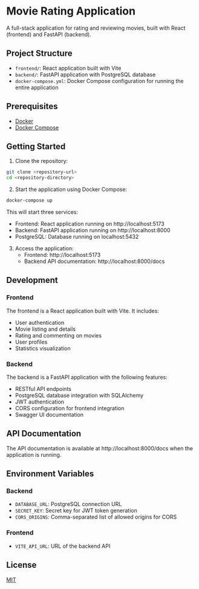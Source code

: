 # Movie Rating Application

A full-stack application for rating and reviewing movies, built with React (frontend) and FastAPI (backend).

## Project Structure

- `frontend/`: React application built with Vite
- `backend/`: FastAPI application with PostgreSQL database
- `docker-compose.yml`: Docker Compose configuration for running the entire application

## Prerequisites

- [Docker](https://www.docker.com/get-started)
- [Docker Compose](https://docs.docker.com/compose/install/)

## Getting Started

1. Clone the repository:

```bash
git clone <repository-url>
cd <repository-directory>
```

2. Start the application using Docker Compose:

```bash
docker-compose up
```

This will start three services:
- Frontend: React application running on http://localhost:5173
- Backend: FastAPI application running on http://localhost:8000
- PostgreSQL: Database running on localhost:5432

3. Access the application:
   - Frontend: http://localhost:5173
   - Backend API documentation: http://localhost:8000/docs

## Development

### Frontend

The frontend is a React application built with Vite. It includes:
- User authentication
- Movie listing and details
- Rating and commenting on movies
- User profiles
- Statistics visualization

### Backend

The backend is a FastAPI application with the following features:
- RESTful API endpoints
- PostgreSQL database integration with SQLAlchemy
- JWT authentication
- CORS configuration for frontend integration
- Swagger UI documentation

## API Documentation

The API documentation is available at http://localhost:8000/docs when the application is running.

## Environment Variables

### Backend

- `DATABASE_URL`: PostgreSQL connection URL
- `SECRET_KEY`: Secret key for JWT token generation
- `CORS_ORIGINS`: Comma-separated list of allowed origins for CORS

### Frontend

- `VITE_API_URL`: URL of the backend API

## License

[MIT](LICENSE)